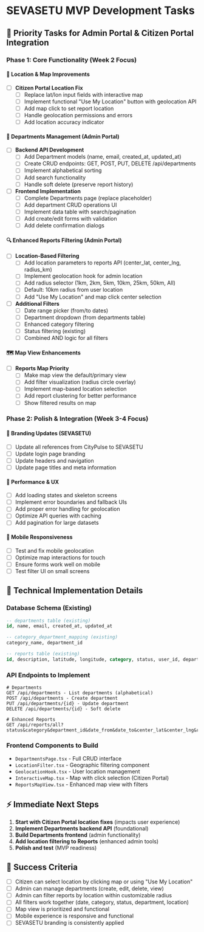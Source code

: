 # SEVASETU MVP Development Tasks

## 🎯 Priority Tasks for Admin Portal & Citizen Portal Integration

### **Phase 1: Core Functionality (Week 2 Focus)**

#### 📍 Location & Map Improvements
- [ ] **Citizen Portal Location Fix**
  - [ ] Replace lat/lon input fields with interactive map
  - [ ] Implement functional "Use My Location" button with geolocation API
  - [ ] Add map click to set report location
  - [ ] Handle geolocation permissions and errors
  - [ ] Add location accuracy indicator

#### 🏢 Departments Management (Admin Portal)
- [ ] **Backend API Development**
  - [ ] Add Department models (name, email, created_at, updated_at)
  - [ ] Create CRUD endpoints: GET, POST, PUT, DELETE /api/departments
  - [ ] Implement alphabetical sorting
  - [ ] Add search functionality
  - [ ] Handle soft delete (preserve report history)

- [ ] **Frontend Implementation**
  - [ ] Complete Departments page (replace placeholder)
  - [ ] Add department CRUD operations UI
  - [ ] Implement data table with search/pagination
  - [ ] Add create/edit forms with validation
  - [ ] Add delete confirmation dialogs

#### 🔍 Enhanced Reports Filtering (Admin Portal)
- [ ] **Location-Based Filtering**
  - [ ] Add location parameters to reports API (center_lat, center_lng, radius_km)
  - [ ] Implement geolocation hook for admin location
  - [ ] Add radius selector (1km, 2km, 5km, 10km, 25km, 50km, All)
  - [ ] Default: 10km radius from user location
  - [ ] Add "Use My Location" and map click center selection

- [ ] **Additional Filters**
  - [ ] Date range picker (from/to dates)
  - [ ] Department dropdown (from departments table)
  - [ ] Enhanced category filtering
  - [ ] Status filtering (existing)
  - [ ] Combined AND logic for all filters

#### 🗺️ Map View Enhancements
- [ ] **Reports Map Priority**
  - [ ] Make map view the default/primary view
  - [ ] Add filter visualization (radius circle overlay)
  - [ ] Implement map-based location selection
  - [ ] Add report clustering for better performance
  - [ ] Show filtered results on map

### **Phase 2: Polish & Integration (Week 3-4 Focus)**

#### 🎨 Branding Updates (SEVASETU)
- [ ] Update all references from CityPulse to SEVASETU
- [ ] Update login page branding
- [ ] Update headers and navigation
- [ ] Update page titles and meta information

#### 🚀 Performance & UX
- [ ] Add loading states and skeleton screens
- [ ] Implement error boundaries and fallback UIs
- [ ] Add proper error handling for geolocation
- [ ] Optimize API queries with caching
- [ ] Add pagination for large datasets

#### 📱 Mobile Responsiveness
- [ ] Test and fix mobile geolocation
- [ ] Optimize map interactions for touch
- [ ] Ensure forms work well on mobile
- [ ] Test filter UI on small screens

## 🔧 Technical Implementation Details

### **Database Schema (Existing)**
```sql
-- departments table (existing)
id, name, email, created_at, updated_at

-- category_department_mapping (existing)  
category_name, department_id

-- reports table (existing)
id, description, latitude, longitude, category, status, user_id, department_id, created_at
```

### **API Endpoints to Implement**
```
# Departments
GET /api/departments - List departments (alphabetical)
POST /api/departments - Create department  
PUT /api/departments/{id} - Update department
DELETE /api/departments/{id} - Soft delete

# Enhanced Reports  
GET /api/reports/all?status&category&department_id&date_from&date_to&center_lat&center_lng&radius_km
```

### **Frontend Components to Build**
- `DepartmentsPage.tsx` - Full CRUD interface
- `LocationFilter.tsx` - Geographic filtering component  
- `GeolocationHook.tsx` - User location management
- `InteractiveMap.tsx` - Map with click selection (Citizen Portal)
- `ReportsMapView.tsx` - Enhanced map view with filters

## ⚡ Immediate Next Steps

1. **Start with Citizen Portal location fixes** (impacts user experience)
2. **Implement Departments backend API** (foundational)
3. **Build Departments frontend** (admin functionality)
4. **Add location filtering to Reports** (enhanced admin tools)
5. **Polish and test** (MVP readiness)

## 🎯 Success Criteria

- [ ] Citizen can select location by clicking map or using "Use My Location"
- [ ] Admin can manage departments (create, edit, delete, view)
- [ ] Admin can filter reports by location within customizable radius
- [ ] All filters work together (date, category, status, department, location)
- [ ] Map view is prioritized and functional
- [ ] Mobile experience is responsive and functional
- [ ] SEVASETU branding is consistently applied